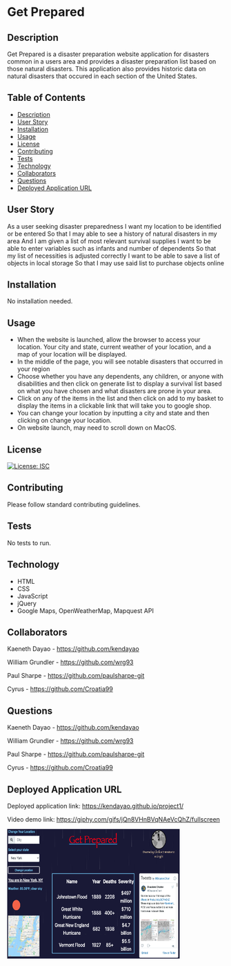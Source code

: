 # Get Prepared
 
## Description

Get Prepared is a disaster preparation website application for disasters common in a users area and provides a disaster preparation list based on those natural disasters. This application also provides historic data on natural disasters that occured in each section of the United States. 

## Table of Contents

* [Description](#description)
* [User Story](#user-story)
* [Installation](#installation)
* [Usage](#usage)
* [License](#license)
* [Contributing](#contributing)
* [Tests](#tests)
* [Technology](#technology)
* [Collaborators](#collaborators)
* [Questions](#questions)
* [Deployed Application URL](#deployed-application-URL)



## User Story

As a user seeking disaster preparedness I want my location to be identified or be entered So that I may able to see a history of natural disasters in my area And I am given a list of most relevant survival supplies I want to be able to enter variables such as infants and number of dependents So that my list of necessities is adjusted correctly I want to be able to save a list of objects in local storage So that I may use said list to purchase objects online


## Installation


No installation needed. 


## Usage

- When the website is launched, allow the browser to access your location. Your city and state, current weather of your location, and a map of your location will be displayed. 
- In the middle of the page, you will see notable disasters that occurred in your region 
- Choose whether you have any dependents, any children, or anyone with disabilities and then click on generate list to display a survival list based on what you have chosen and what disasters are prone in your area. 
- Click on any of the items in the list and then click on add to my basket to display the items in a clickable link that will take you to google shop. 
- You can change your location by inputting a city and state and then clicking on change your location. 
- On website launch, may need to scroll down on MacOS.


## License


[![License: ISC](https://img.shields.io/badge/License-ISC-blue.svg)](https://opensource.org/licenses/ISC)


## Contributing


Please follow standard contributing guidelines.


## Tests


No tests to run.


## Technology

- HTML
- CSS
- JavaScript
- jQuery
- Google Maps, OpenWeatherMap, Mapquest API


## Collaborators

Kaeneth Dayao - https://github.com/kendayao

William Grundler - https://github.com/wrg93

Paul Sharpe - https://github.com/paulsharpe-git

Cyrus - https://github.com/Croatia99


## Questions

Kaeneth Dayao - https://github.com/kendayao

William Grundler - https://github.com/wrg93

Paul Sharpe - https://github.com/paulsharpe-git

Cyrus - https://github.com/Croatia99


## Deployed Application URL

Deployed application link: https://kendayao.github.io/project1/

Video demo link: https://giphy.com/gifs/jQn8VHnBVqNAeVcQhZ/fullscreen

<img src="images/getprepared.png" width="400" height="300">
